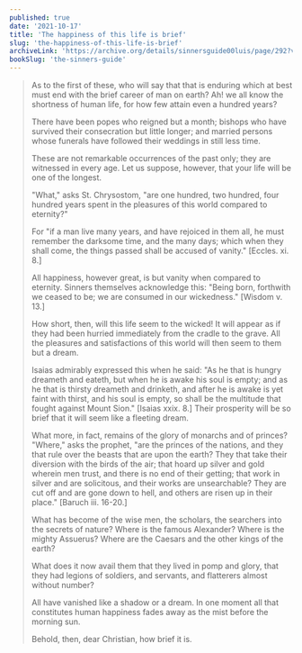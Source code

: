 ```yaml
---
published: true
date: '2021-10-17'
title: 'The happiness of this life is brief'
slug: 'the-happiness-of-this-life-is-brief'
archiveLink: 'https://archive.org/details/sinnersguide00luis/page/292?view=theater'
bookSlug: 'the-sinners-guide'
---
```


> As to the first of these, who will say that that is enduring which at best must end with the brief career of man on earth? Ah! we all know the shortness of human life, for how few attain even a hundred years?
>
> There have been popes who reigned but a month; bishops who have survived their consecration but little longer; and married persons whose funerals have followed their weddings in still less time.
>
> These are not remarkable occurrences of the past only; they are witnessed in every age. Let us suppose, however, that your life will be one of the longest.
>
> "What," asks St. Chrysostom, "are one hundred, two hundred, four hundred years spent in the pleasures of this world compared to eternity?"
>
> For "if a man live many years, and have rejoiced in them all, he must remember the darksome time, and the many days; which when they shall come, the things passed shall be accused of vanity." [Eccles. xi. 8.]
>
> All happiness, however great, is but vanity when compared to eternity. Sinners themselves acknowledge this: "Being born, forthwith we ceased to be; we are consumed in our wickedness." [Wisdom v. 13.]
>
> How short, then, will this life seem to the wicked! It will appear as if they had been hurried immediately from the cradle to the grave. All the pleasures and satisfactions of this world will then seem to them but a dream.
>
> Isaias admirably expressed this when he said: "As he that is hungry dreameth and eateth, but when he is awake his soul is empty; and as he that is thirsty dreameth and drinketh, and after he is awake is yet faint with thirst, and his soul is empty, so shall be the multitude that fought against Mount Sion." [Isaias xxix. 8.] Their prosperity will be so brief that it will seem like a fleeting dream.
>
> What more, in fact, remains of the glory of monarchs and of princes? "Where," asks the prophet, "are the princes of the nations, and they that rule over the beasts that are upon the earth? They that take their diversion with the birds of the air; that hoard up silver and gold wherein men trust, and there is no end of their getting; that work in silver and are solicitous, and their works are unsearchable? They are cut off and are gone down to hell, and others are risen up in their place." [Baruch iii. 16-20.]
>
> What has become of the wise men, the scholars, the searchers into the secrets of nature? Where is the famous Alexander? Where is the mighty Assuerus? Where are the Caesars and the other kings of the earth?
>
> What does it now avail them that they lived in pomp and glory, that they had legions of soldiers, and servants, and flatterers almost without number?
>
> All have vanished like a shadow or a dream. In one moment all that constitutes human happiness fades away as the mist before the morning sun.
>
> Behold, then, dear Christian, how brief it is.